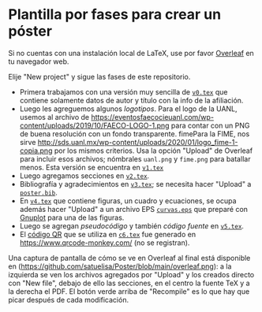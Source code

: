 
# Plantilla por fases para crear un póster

Si no cuentas con una instalación local de LaTeX, use por
favor [Overleaf](https://www.overleaf.com/) en tu navegador web.

Elije "New project" y sigue las fases de este repositorio.

- Primera trabajamos con una versión muy sencilla de
[`v0.tex`](https://github.com/satuelisa/Poster/blob/main/v0.tex)
que contiene solamente datos de autor y título con la info de la
afiliación.
- Luego les agreguemos algunos *logotipos*. Para el logo de la UANL, usemos al archivo de
	https://eventosfaecocieuanl.com/wp-content/uploads/2019/10/FAECO-LOGO-1.png
para contar con un PNG de buena resolución con un fondo transparente. fimePara
la FIME, nos sirve
http://sds.uanl.mx/wp-content/uploads/2020/01/logo_fime-1-copia.png
por los mismos criterios. Usa
la opción "Upload" de Overleaf para incluir esos archivos; nómbrales
`uanl.png` y `fime.png` para batallar menos. Esta versión se encuentra
	en 
	[`v1.tex`](https://github.com/satuelisa/Poster/blob/main/v1.tex)
- Luego agregamos secciones
  en
  [`v2.tex`](https://github.com/satuelisa/Poster/blob/main/v2.tex).
- Bibliografía y agradecimientos
  en
  [`v3.tex`](https://github.com/satuelisa/Poster/blob/main/v2.tex); se
  necesita hacer "Upload" a 
[`poster.bib`](https://github.com/satuelisa/Poster/blob/main/poster.bib).
- En [`v4.tex`](https://github.com/satuelisa/Poster/blob/main/v4.tex)
que contiene figuras, un cuadro y ecuaciones, se ocupa además hacer
"Upload" a un archivo
EPS [`curvas.eps`](https://elisa.dyndns-web.com/curvas.eps) que
preparé con [Gnuplot](http://gnuplot.sourceforge.net/) para una de las
figuras.
- Luego se agregan _pseudocódigo_ y también _código fuente_ en 
[`v5.tex`](https://github.com/satuelisa/Poster/blob/main/v5.tex).
- El
[código QR](https://github.com/satuelisa/Poster/blob/main/qr-code.png)
que se utiliza en [`c6.tex`](https://github.com/satuelisa/Poster/blob/main/v6.tex) fue
generado en https://www.qrcode-monkey.com/ (no se registran).

Una captura de pantalla de cómo se ve en Overleaf al final está
disponible en 
(https://github.com/satuelisa/Poster/blob/main/overleaf.png): a la
izquierda se ven los archivos agregados por "Upload" y los creados
directo con "New file", debajo de ello las secciones, en el centro la
fuente TeX y a la derecha el PDF. El botón verde arriba de "Recompile"
es lo que hay que picar después de cada modificación.
